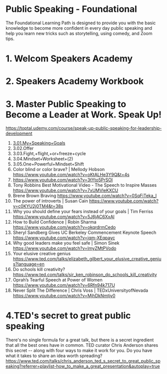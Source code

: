# Public Speaking - Foundational
The Foundational Learning Path is designed to provide you with the basic knowledge to become more confident in every day public speaking and help you learn new tricks such as storytelling, using comedy, and Zoom tips.

# 1. Welcom Speakers Academy

# 2. Speakers Academy Workbook

# 3. Master Public Speaking to Become a Leader at Work. Speak Up!
 https://toptal.udemy.com/course/speak-up-public-speaking-for-leadership-development
   1. [3.01.My+Speaking+Goals](https://github.com/mkader/Public-Speaking-to-Become-a-Leader/blob/main/Public%20Speaking%20-%20Foundational/3.01.My%2BSpeaking%2BGoals.pdf)
   1. 3.02.Offer
   1. 3.03.Fight,+flight,+or+freeze+cycle
   1. 3.04.Mindset+Worksheet+(2)
   1. 3.05.One+Powerful+Mindset+Shift
   1. Color blind or color brave? | Mellody Hobson https://www.youtube.com/watch?v=oKtALHe3Y9Q&t=4s
   1. https://www.youtube.com/watch?v=3tYto5PrSOI
   1. Tony Robbins Best Motivational Video - The Speech to Inspire Masses https://www.youtube.com/watch?v=7xUMVleKXCU
   1. Brene Brown Braving https://www.youtube.com/watch?v=0SqFiTeka_I
   1. The power of introverts | Susan Cain https://www.youtube.com/watch?v=c0KYU2j0TM4&t=38s
   1. Why you should define your fears instead of your goals | Tim Ferriss https://www.youtube.com/watch?v=5J6jAC6XxAI
   1. How to Build Confidence | Robin Sharma https://www.youtube.com/watch?v=okqrdrmCedo
   1. Sheryl Sandberg Gives UC Berkeley Commencement Keynote Speech https://www.youtube.com/watch?v=iqm-XEqpayc
   1. Why good leaders make you feel safe | Simon Sinek https://www.youtube.com/watch?v=lmyZMtPVodo
   1. Your elusive creative genius https://www.ted.com/talks/elizabeth_gilbert_your_elusive_creative_genius?language=en
   1. Do schools kill creativity? https://www.ted.com/talks/sir_ken_robinson_do_schools_kill_creativity
   1. Oprah’s Tearful Speech at Power of Women https://www.youtube.com/watch?v=6Rfn94k717U
   1. Never Split The Difference | Chris Voss | TEDxUniversityofNevada https://www.youtube.com/watch?v=MjhDkNmtjy0 
   
# 4.TED's secret to great public speaking
  There's no single formula for a great talk, but there is a secret ingredient that all the best ones have in common. 
  TED curator Chris Anderson shares this secret -- along with four ways to make it work for you. Do you have what it takes to share an idea worth spreading?
  https://www.ted.com/talks/chris_anderson_ted_s_secret_to_great_public_speaking?referrer=playlist-how_to_make_a_great_presentation&autoplay=true


